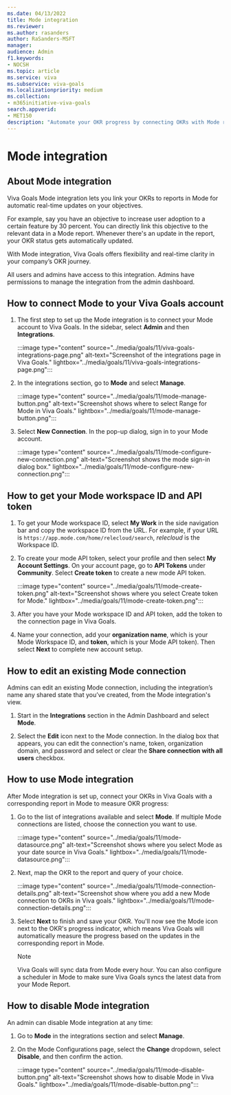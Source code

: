 ```yaml
---
ms.date: 04/13/2022
title: Mode integration
ms.reviewer: 
ms.author: rasanders
author: RaSanders-MSFT
manager: 
audience: Admin
f1.keywords:
- NOCSH
ms.topic: article
ms.service: viva
ms.subservice: viva-goals
ms.localizationpriority: medium
ms.collection:  
- m365initiative-viva-goals  
search.appverid:
- MET150
description: "Automate your OKR progress by connecting OKRs with Mode reports."
---
```


# Mode integration

## About Mode integration

Viva Goals Mode integration lets you link your OKRs to reports in Mode for automatic real-time updates on your objectives. 

For example, say you have an objective to increase user adoption to a certain feature by 30 percent. You can directly link this objective to the relevant data in a Mode report. Whenever there's an update in the report, your OKR status gets automatically updated. 

With Mode integration, Viva Goals offers flexibility and real-time clarity in your company’s OKR journey.

All users and admins have access to this integration. Admins have permissions to manage the integration from the admin dashboard. 

## How to connect Mode to your Viva Goals account

1. The first step to set up the Mode integration is to connect your Mode account to Viva Goals. In the sidebar, select **Admin** and then **Integrations**.

    :::image type="content" source="../media/goals/11/viva-goals-integrations-page.png" alt-text="Screenshot of the integrations page in Viva Goals." lightbox="../media/goals/11/viva-goals-integrations-page.png":::

2. In the integrations section, go to **Mode** and select **Manage**.

    :::image type="content" source="../media/goals/11/mode-manage-button.png" alt-text="Screenshot shows where to select Range for Mode in Viva Goals." lightbox="../media/goals/11/mode-manage-button.png":::

3. Select **New Connection**. In the pop-up dialog, sign in to your Mode account. 

    :::image type="content" source="../media/goals/11/mode-configure-new-connection.png" alt-text="Screenshot shows the mode sign-in dialog box." lightbox="../media/goals/11/mode-configure-new-connection.png":::

## How to get your Mode workspace ID and API token

1. To get your Mode workspace ID, select **My Work** in the side navigation bar and copy the workspace ID from the URL. For example, if your URL is ```https://app.mode.com/home/relecloud/search```, *relecloud* is the Workspace ID.  

2. To create your mode API token, select your profile and then select **My Account Settings**. On your account page, go to **API Tokens** under **Community**. Select **Create token** to create a new mode API token.

    :::image type="content" source="../media/goals/11/mode-create-token.png" alt-text="Screenshot shows where you select Create token for Mode." lightbox="../media/goals/11/mode-create-token.png":::

3. After you have your Mode workspace ID and API token, add the token to the connection page in Viva Goals. 

4. Name your connection, add your **organization name**, which is your Mode Workspace ID, and **token**, which is your Mode API token). Then select **Next** to complete new account setup. 

## How to edit an existing Mode connection

Admins can edit an existing Mode connection, including the integration’s name any shared state that you’ve created, from the Mode integration's view. 

1. Start in the **Integrations** section in the Admin Dashboard and select **Mode**. 

2. Select the **Edit** icon next to the Mode connection. In the dialog box that appears, you can edit the connection's name, token, organization domain, and password and select or clear the **Share connection with all users** checkbox.

## How to use Mode integration

After Mode integration is set up, connect your OKRs in Viva Goals with a corresponding report in Mode to measure OKR progress: 

1. Go to the list of integrations available and select **Mode**. If multiple Mode connections are listed, choose the connection you want to use. 

    :::image type="content" source="../media/goals/11/mode-datasource.png" alt-text="Screenshot shows where you select Mode as your date source in Viva Goals." lightbox="../media/goals/11/mode-datasource.png":::

2. Next, map the OKR to the report and query of your choice. 

    :::image type="content" source="../media/goals/11/mode-connection-details.png" alt-text="Screenshot show where you add a new Mode connection to OKRs in Viva goals." lightbox="../media/goals/11/mode-connection-details.png":::

3. Select **Next** to finish and save your OKR. You'll now see the Mode icon next to the OKR's progress indicator, which means Viva Goals will automatically measure the progress based on the updates in the corresponding report in Mode. 

    > [!NOTE]
    > Viva Goals will sync data from Mode every hour. You can also configure a scheduler in Mode to make sure Viva Goals syncs the latest data from your Mode Report.  

## How to disable Mode integration

An admin can disable Mode integration at any time: 

1. Go to **Mode** in the integrations section and select **Manage**. 
2. On the Mode Configurations page, select the **Change** dropdown, select **Disable**, and then confirm the action.

    :::image type="content" source="../media/goals/11/mode-disable-button.png" alt-text="Screenshot shows how to disable Mode in Viva Goals." lightbox="../media/goals/11/mode-disable-button.png":::


